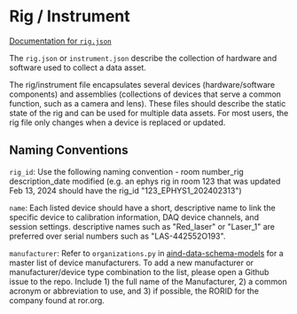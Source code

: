 # Rig / Instrument

[Documentation for `rig.json`](https://aind-data-schema.readthedocs.io/en/latest/rig.html)

The `rig.json` or `instrument.json` describe the collection of hardware and software used to collect a data asset.  

The rig/instrument file encapsulates several devices (hardware/software components) and assemblies (collections of devices that serve a common function, such as a camera and lens). These files should describe the static state of the rig and can be used for multiple data assets. For most users, the rig file only changes when a device is replaced or updated. 


## Naming Conventions   

`rig_id`:  Use the following naming convention - room number_rig description_date modified (e.g. an ephys rig in room 123 that was updated Feb 13, 2024 should have the rig_id "123_EPHYS1_202402313") 

`name`: Each listed device should have a short, descriptive name to link the specific device to calibration information, DAQ device channels, and session settings. descriptive names such as "Red_laser" or "Laser_1" are preferred over serial numbers such as "LAS-442552O193".  

`manufacturer`: Refer to `organizations.py` in [aind-data-schema-models](https://github.com/AllenNeuralDynamics/aind-data-schema-models/tree/main) for a master list of device manufacturers. To add a new manufacturer or manufacturer/device type combination to the list, please open a Github issue to the repo. Include 1) the full name of the Manufacturer, 2) a common acronym or abbreviation to use, and 3) if possible, the RORID for the company found at ror.org. 









